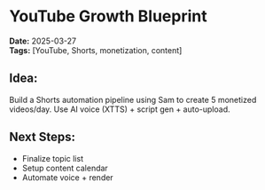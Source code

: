 # YouTube Growth Blueprint
**Date:** 2025-03-27  
**Tags:** [YouTube, Shorts, monetization, content]

## Idea:
Build a Shorts automation pipeline using Sam to create 5 monetized videos/day. Use AI voice (XTTS) + script gen + auto-upload.

## Next Steps:
- Finalize topic list
- Setup content calendar
- Automate voice + render